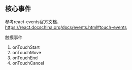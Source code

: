 

## 核心事件
参考react-events官方文档，https://react.docschina.org/docs/events.html#touch-events

触摸事件
1. onTouchStart
2. onTouchMove
3. onTouchEnd
4. onTouchCancel